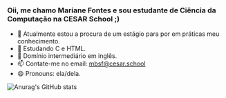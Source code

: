 ### Oii, me chamo Mariane Fontes e sou estudante de Ciência da Computação na CESAR School ;)

- 🔭 Atualmente estou a procura de um estágio para por em práticas meu conhecimento.
- 🌱 Estudando C e HTML.
- 💬 Domínio intermediário em inglês.
- 📫 Contate-me no email: mbsf@cesar.school
- 😄 Pronouns: ela/dela.

![Anurag's GitHub stats](https://github-readme-stats.vercel.app/api?username=marianefontes&count_private=true)
